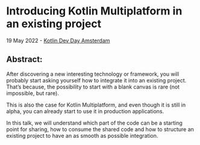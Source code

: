# Introducing Kotlin Multiplatform in an existing project


19 May 2022 - [Kotlin Dev Day Amsterdam](https://kotlindevday.com/session/introducing-kotlin-multiplatform-in-existing-project/)

## Abstract:

After discovering a new interesting technology or framework, you will probably start asking yourself how to integrate it into an existing project. That’s because, the possibility to start with a blank canvas is rare (not impossible, but rare).

This is also the case for Kotlin Multiplatform, and even though it is still in alpha, you can already start to use it in production applications.

In this talk, we will understand which part of the code can be a starting point for sharing, how to consume the shared code and how to structure an existing project to have an as smooth as possible integration.

